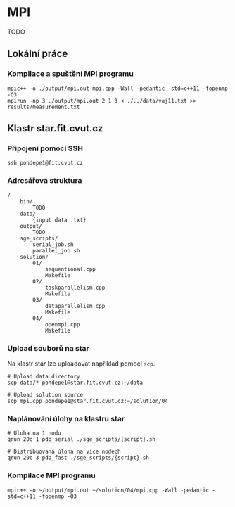 # MPI

TODO

## Lokální práce

### Kompilace a spuštění MPI programu

    mpic++ -o ./output/mpi.out mpi.cpp -Wall -pedantic -std=c++11 -fopenmp -O3
    mpirun -np 3 ./output/mpi.out 2 1 3 < ./../data/vaj11.txt >> results/measurement.txt

## Klastr star.fit.cvut.cz

### Připojení pomocí SSH

    ssh pondepe1@fit.cvut.cz

### Adresářová struktura

    /
        bin/
            TODO
        data/
            {input data .txt}
        output/
            TODO
        sge_scripts/
            serial_job.sh
            parallel_job.sh
        solution/
            01/
                sequentional.cpp
                Makefile
            02/
                taskparallelism.cpp
                Makefile
            03/
                dataparallelism.cpp
                Makefile
            04/
                openmpi.cpp
                Makefile

### Upload souborů na star

Na klastr star lze uploadovat například pomocí `scp`.

    # Upload data directory
    scp data/* pondepe1@star.fit.cvut.cz:~/data

    # Upload solution source
    scp mpi.cpp pondepe1@star.fit.cvut.cz:~/solution/04

### Naplánování úlohy na klastru star

    # Úloha na 1 nodu
    qrun 20c 1 pdp_serial ./sge_scripts/{script}.sh

    # Distribuovaná úloha na více nodech
    qrun 20c 3 pdp_fast ./sge_scripts/{script}.sh

### Kompilace MPI programu

    mpic++ -o ~/output/mpi.out ~/solution/04/mpi.cpp -Wall -pedantic -std=c++11 -fopenmp -O3
